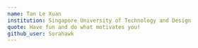 ```yaml
---
name: Tan Le Xuan
institution: Singapore University of Technology and Design
quote: Have fun and do what motivates you!
github_user: Sorahawk
---
```

